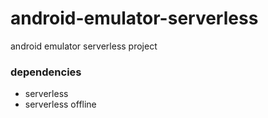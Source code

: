 # android-emulator-serverless
android emulator serverless project


### dependencies

- serverless
- serverless offline